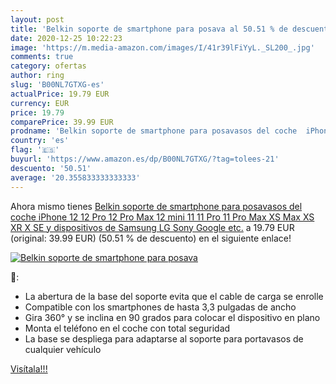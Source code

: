 ```yaml
---
layout: post
title: 'Belkin soporte de smartphone para posava al 50.51 % de descuento'
date: 2020-12-25 10:22:23
image: 'https://m.media-amazon.com/images/I/41r39lFiYyL._SL200_.jpg'
comments: true
category: ofertas
author: ring
slug: 'B00NL7GTXG-es'
actualPrice: 19.79 EUR
currency: EUR
price: 19.79
comparePrice: 39.99 EUR
prodname: 'Belkin soporte de smartphone para posavasos del coche  iPhone 12  12 Pro  12 Pro Max  12 mini  11  11 Pro  11 Pro Max  XS Max  XS  XR  X  SE y dispositivos de Samsung  LG  Sony  Google  etc.'
country: 'es'
flag: '🇪🇸'
buyurl: 'https://www.amazon.es/dp/B00NL7GTXG/?tag=tolees-21'
descuento: '50.51'
average: '20.355833333333333'
---
```


Ahora mismo tienes [Belkin soporte de smartphone para posavasos del coche  iPhone 12  12 Pro  12 Pro Max  12 mini  11  11 Pro  11 Pro Max  XS Max  XS  XR  X  SE y dispositivos de Samsung  LG  Sony  Google  etc.](https://www.amazon.es/dp/B00NL7GTXG/?tag=tolees-21) a 19.79 EUR (original: 39.99 EUR) (50.51 %  de descuento) en el siguiente enlace!

[![Belkin soporte de smartphone para posava](https://m.media-amazon.com/images/I/41r39lFiYyL._SL200_.jpg)](https://www.amazon.es/dp/B00NL7GTXG/?tag=tolees-21)

🔎:

- La abertura de la base del soporte evita que el cable de carga se enrolle
- Compatible con los smartphones de hasta 3,3 pulgadas de ancho
- Gira 360° y se inclina en 90 grados para colocar el dispositivo en plano
- Monta el teléfono en el coche con total seguridad
- La base se despliega para adaptarse al soporte para portavasos de cualquier vehículo

[Visítala!!!](https://www.amazon.es/dp/B00NL7GTXG/?tag=tolees-21)
